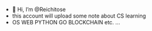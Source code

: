 - 👋 Hi, I’m @Reichitose
- this account will upload some note about CS learning
- OS WEB PYTHON GO BLOCKCHAIN etc.
...

<!---
Reichitose/Reichitose is a ✨ special ✨ repository because its `README.md` (this file) appears on your GitHub profile.
You can click the Preview link to take a look at your changes.
--->
